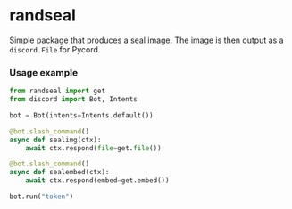 # randseal
Simple package that produces a seal image. The image is then output as a `discord.File` for Pycord.

### Usage example
```py
from randseal import get
from discord import Bot, Intents

bot = Bot(intents=Intents.default())

@bot.slash_command()
async def sealimg(ctx):
	await ctx.respond(file=get.file())

@bot.slash_command()
async def sealembed(ctx):
	await ctx.respond(embed=get.embed())

bot.run("token")
```